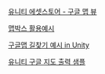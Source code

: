[유니티 에셋스토어 - 구글 맵 뷰](https://assetstore.unity.com/packages/tools/integration/google-maps-view-82542?locale=ko-KR&gclid=EAIaIQobChMI3Jmzm7DQ-gIVAj5gCh1lXwN-EAMYASAAEgKy6PD_BwE&gclsrc=aw.ds)

[맵박스 활용예시](https://github.com/ayj8655/AR)

[구글맵 길찾기 예시 in Unity](https://techblog.raccoon.ne.jp/archives/2019090403.html)

[유니티 구글 지도 출력 샘플](https://ejaurim.blogspot.com/2017/12/blog-post.html)